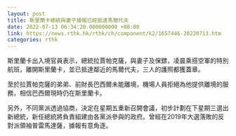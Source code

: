 ```yaml
---
layout: post
title: 斯里蘭卡總統與妻子據報已經抵達馬爾代夫
date: 2022-07-13 06:34:20.000000000 +08:00
link: https://news.rthk.hk/rthk/ch/component/k2/1657446-20220713.htm
categories: rthk
---
```


斯里蘭卡出入境官員表示，總統拉賈帕克薩，與妻子及保鏢，凌晨乘搭空軍的特別航班，離開斯里蘭卡，並已抵達鄰近的馬爾代夫，三人的護照都獲蓋章。

至於拉賈帕克薩的弟弟、前財長巴西爾未能離境，機場人員拒絕為他提供離境的服務，相信巴西爾現時仍在斯里蘭卡。

另外，不同黨派透過協商，決定在星期五重新召開會議，初步計劃在下星期三選出新總統，新任總統將負責組建由各黨派參與的政府。曾經在2019年大選落敗的反對派領袖普雷馬達薩，據報有意角逐。
